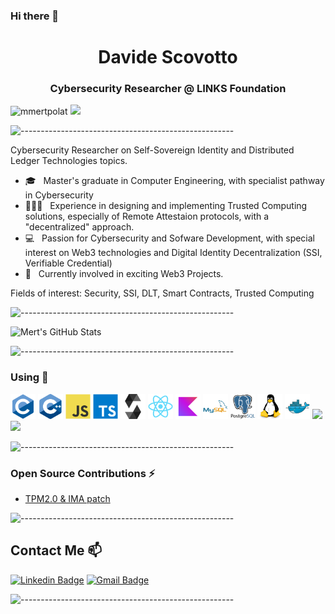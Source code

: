 ### Hi there 👋
<h1 align="center"><!--Ciao <img src="https://raw.githubusercontent.com/ABSphreak/ABSphreak/master/gifs/Hi.gif" width="30px">--> Davide Scovotto </h1>
<h3 align="center"> Cybersecurity Researcher @ LINKS Foundation </h3>
<p align="left"> <img src="https://komarev.com/ghpvc/?username=mmertpolat&label=Profile%20views&color=0e75b6&style=flat" alt="mmertpolat" /> 
 <img src="https://img.shields.io/badge/Ask%20me-anything-1abc9c.svg"/>
</p>


![-----------------------------------------------------](https://raw.githubusercontent.com/andreasbm/readme/master/assets/lines/aqua.png)

Cybersecurity Researcher on Self-Sovereign Identity and Distributed Ledger Technologies topics.

- 🎓 &nbsp; Master's graduate in Computer Engineering, with specialist pathway in Cybersecurity
- 👨🏻‍💻 &nbsp; Experience in designing and implementing Trusted Computing solutions, especially of Remote Attestaion protocols, with a "decentralized" approach.
- 💻 &nbsp; Passion for Cybersecurity and Sofware Development, with special interest on Web3 technologies and Digital Identity Decentralization (SSI, Verifiable Credential)
- 🔭 &nbsp; Currently involved in exciting Web3 Projects.

Fields of interest: Security, SSI, DLT, Smart Contracts, Trusted Computing

![-----------------------------------------------------](https://raw.githubusercontent.com/andreasbm/readme/master/assets/lines/aqua.png)

![Mert's GitHub Stats](https://github-readme-stats.vercel.app/api?username=ScovottoDavide&show_icons=true)

![-----------------------------------------------------](https://raw.githubusercontent.com/andreasbm/readme/master/assets/lines/aqua.png)

### Using 🧠
  
<code><a href="https://www.cprogramming.com/" target="_blank"><img src="https://raw.githubusercontent.com/devicons/devicon/master/icons/c/c-original.svg" alt="c" width="40" height="40"/></a></code>
<code><a href="https://isocpp.org/" target="_blank"><img src="https://github.com/devicons/devicon/blob/master/icons/cplusplus/cplusplus-original.svg" alt="c++" width="40" height="40"/></a></code>
<code><a href="https://developer.mozilla.org/en-US/docs/Web/JavaScript" target="_blank"><img src="https://raw.githubusercontent.com/devicons/devicon/master/icons/javascript/javascript-original.svg" alt="javascript" width="40" height="40"/></a></code>
<code><a href="https://developer.mozilla.org/en-US/docs/Web/TypeScript" target="_blank"><img src="https://raw.githubusercontent.com/devicons/devicon/master/icons/typescript/typescript-original.svg" alt="typescript" width="40" height="40"/></a></code>
<code><a href="https://soliditylang.org/" target="_blank"><img src="https://raw.githubusercontent.com/devicons/devicon/master/icons/solidity/solidity-original.svg" alt="solidity" width="40" height="40"/></a></code>
<code><a href="https://reactjs.org/" target="_blank"><img src="https://github.com/devicons/devicon/blob/master/icons/react/react-original.svg" alt="react" width="40" height="40"/></a></code>
<code><a href="https://kotlinlang.org/" target="_blank"><img src="https://github.com/devicons/devicon/blob/master/icons/kotlin/kotlin-original.svg" alt="kotlin" width="40" height="40"/></a></code>
<code><a href="https://www.mysql.com/" target="_blank"><img src="https://raw.githubusercontent.com/devicons/devicon/master/icons/mysql/mysql-original-wordmark.svg" alt="mysql" width="40" height="40"/></a></code> 
<code><a href="https://www.postgresql.org/" target="_blank"><img src="https://raw.githubusercontent.com/devicons/devicon/master/icons/postgresql/postgresql-original-wordmark.svg" alt="postgresql" width="40" height="40"/></a></code> 
<code><a href="https://www.linux.org/" target="_blank"><img src="https://raw.githubusercontent.com/devicons/devicon/master/icons/linux/linux-original.svg" alt="linux" width="40" height="40"/></a></code>
<code><a href="https://www.docker.com/" target="_blank"><img src="https://github.com/devicons/devicon/blob/master/icons/docker/docker-original.svg" alt="docker" width="40" height="40"/></a></code>
<code><a href="https://code.visualstudio.com" target="_blank"><img height="50" src="https://www.vectorlogo.zone/logos/visualstudio_code/visualstudio_code-ar21.svg"></a></code> 
<code><a href="https://git-scm.com/" target="_blank"><img height="50" src="https://www.vectorlogo.zone/logos/git-scm/git-scm-ar21.svg"></a></code>

![-----------------------------------------------------](https://raw.githubusercontent.com/andreasbm/readme/master/assets/lines/aqua.png)

### Open Source Contributions ⚡
- [TPM2.0 & IMA patch](https://github.com/ScovottoDavide/tpm-ima-patch)
  
![-----------------------------------------------------](https://raw.githubusercontent.com/andreasbm/readme/master/assets/lines/aqua.png)

## Contact Me 📫

[![Linkedin Badge](https://img.shields.io/twitter/url?color=lightblue&label=ScovottoDavide&logo=linkedin&logoColor=lightblue&style=for-the-badge&url=https%3A%2F%2Fwww.linkedin.com%2Fin%2Fmmertpolat)](https://www.linkedin.com/in/davide-scovotto-2aaa9720a/)
[![Gmail Badge](https://img.shields.io/twitter/url?color=lightblue&label=ScovottoDavide&logo=gmail&logoColor=lightblue&style=for-the-badge&url=https%3A%2F%2Fwww.gmail.com%2Fin%2Fmmertpolat)](mailto:scovottodavide@gmail.com)

![-----------------------------------------------------](https://raw.githubusercontent.com/andreasbm/readme/master/assets/lines/aqua.png)
